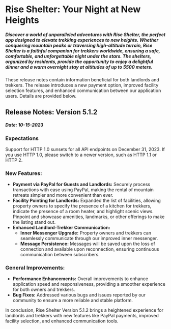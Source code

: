 # Rise Shelter: Your Night at New Heights
##### Discover a world of unparalleled adventures with Rise Shelter, the perfect app designed to elevate trekking experiences to new heights. Whether conquering mountain peaks or traversing high-altitude terrain, Rise Shelter is a faithful companion for trekkers worldwide, ensuring a safe, comfortable, and unforgettable night under the stars. The shelters, organized by residents, provide the opportunity to enjoy a delightful dinner and a warm overnight stay at altitudes of up to 5500 meters.

These release notes contain information beneficial for both landlords and trekkers. The release introduces a new payment option, improved facility selection features, and enhanced communication between our application users. Details are provided below.

## Release Notes: Version 5.1.2
##### Date: 10-15-2023

### Expectations
Support for HTTP 1.0 sunsets for all API endpoints on December 31, 2023. If you use HTTP 1.0, please switch to a newer version, such as HTTP 1.1 or HTTP 2.

### New Features:
+ **Payment via PayPal for Guests and Landlords:** Securely process transactions with ease using PayPal, making the rental of mountain retreats simpler and more convenient than ever.
+ **Facility Pointing for Landlords:** Expanded the list of facilities, allowing property owners to specify the presence of a kitchen for trekkers, indicate the presence of a room heater, and highlight scenic views. Pinpoint and showcase amenities, landmarks, or other offerings to make the listing stand out.
+ **Enhanced Landlord-Trekker Communication:**
   - **Inner Messenger Upgrade:** Property owners and trekkers can seamlessly communicate through our improved inner messenger.
   - **Message Persistence:** Messages will be saved upon the loss of connection and available upon reconnection, ensuring continuous communication between subscribers.

### General Improvements:
- **Performance Enhancements:** Overall improvements to enhance application speed and responsiveness, providing a smoother experience for both owners and trekkers.
- **Bug Fixes:** Addressed various bugs and issues reported by our community to ensure a more reliable and stable platform.

In conclusion, Rise Shelter Version 5.1.2 brings a heightened experience for landlords and trekkers with new features like PayPal payments, improved facility selection, and enhanced communication tools.
